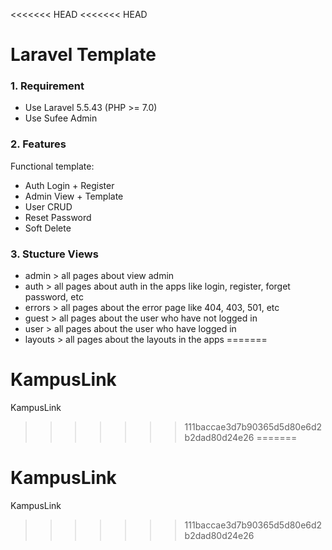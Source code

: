 <<<<<<< HEAD
<<<<<<< HEAD
# Laravel Template

### 1. Requirement
- Use Laravel 5.5.43 (PHP >= 7.0)
- Use Sufee Admin

### 2. Features
Functional template:
  - Auth Login + Register
  - Admin View + Template
  - User CRUD
  - Reset Password
  - Soft Delete

### 3. Stucture Views

- admin > all pages about view admin
- auth  > all pages about auth in the apps like login, register, forget password, etc
- errors > all pages about the error page like 404, 403, 501, etc
- guest > all pages about the user who have not logged in
- user > all pages about the user who have logged in
- layouts > all pages about the layouts in the apps
=======
# KampusLink
KampusLink
>>>>>>> 111baccae3d7b90365d5d80e6d2b2dad80d24e26
=======
# KampusLink
KampusLink
>>>>>>> 111baccae3d7b90365d5d80e6d2b2dad80d24e26
